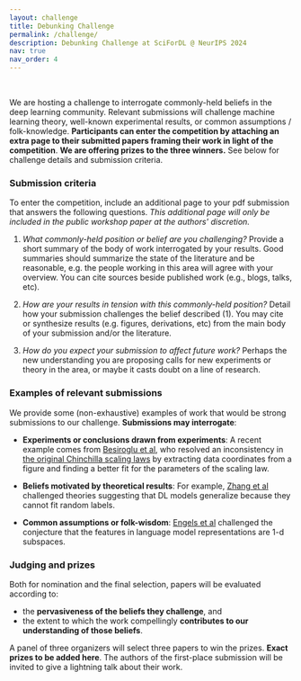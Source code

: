 ```yaml
---
layout: challenge
title: Debunking Challenge
permalink: /challenge/
description: Debunking Challenge at SciForDL @ NeurIPS 2024
nav: true
nav_order: 4
---
```


<br>

We are hosting a challenge to interrogate commonly-held beliefs in the deep learning community. 
Relevant submissions will challenge machine learning theory, well-known experimental results, or common assumptions / folk-knowledge. 
**Participants can enter the competition by attaching an extra page to their submitted papers framing their work in light of the competition**. 
**We are offering prizes to the three winners.** 
See below for challenge details and submission criteria.

### Submission criteria

To enter the competition, include an additional page to your pdf submission that answers the following questions. *This additional page will only be included in the public workshop paper at the authors' discretion.*

1. *What commonly-held position or belief are you challenging?* Provide a short summary of the body of work interrogated by your results. Good summaries should summarize the state of the literature and be reasonable, e.g. the people working in this area will agree with your overview. You can cite sources beside published work (e.g., blogs, talks, etc). 

2. *How are your results in tension with this commonly-held position?* Detail how your submission challenges the belief described (1). You may cite or synthesize results (e.g. figures, derivations, etc) from the main body of your submission and/or the literature.

3. *How do you expect your submission to affect future work?* Perhaps the new understanding you are proposing calls for new experiments or theory in the area, or maybe it casts doubt on a line of research.

### Examples of relevant submissions

We provide some (non-exhaustive) examples of work that would be strong submissions to our challenge. **Submissions may interrogate**: 

* **Experiments or conclusions drawn from experiments**: A recent example comes from [Besiroglu et al](https://arxiv.org/abs/2404.10102), who resolved an inconsistency in [the original Chinchilla scaling laws](https://arxiv.org/abs/2203.15556) by extracting data coordinates from a figure and finding a better fit for the parameters of the scaling law.

* **Beliefs motivated by theoretical results**: For example, [Zhang et al](https://arxiv.org/abs/1611.03530) challenged theories suggesting that DL models generalize because they cannot fit random labels.

* **Common assumptions or folk-wisdom**: [Engels et al](https://arxiv.org/abs/2405.14860) challenged the conjecture that the features in language model representations are 1-d subspaces.

### Judging and prizes

Both for nomination and the final selection, papers will be evaluated according to: 

* the **pervasiveness of the beliefs they challenge**, and 
* the extent to which the work compellingly **contributes to our understanding of those beliefs**.

A panel of three organizers will select three papers to win the prizes. **Exact prizes to be added here**. The authors of the first-place submission will be invited to give a lightning talk about their work.
